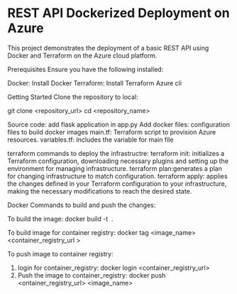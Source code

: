# REST API Dockerized Deployment on Azure

This project demonstrates the deployment of a basic REST API using Docker and Terraform on the Azure cloud platform.

Prerequisites
Ensure you have the following installed:

Docker: Install Docker
Terraform: Install Terraform
Azure cli


Getting Started
Clone the repository to local:

git clone <repository_url>
cd <repository_name>


Source code:
add flask application in app.py
Add docker files: configuration files to build docker images
main.tf: Terraform script to provision Azure resources.
variables.tf: Includes the variable for main file


terraform commands to deploy the infrastructre:
terraform init:  initializes a Terraform configuration, downloading necessary plugins and setting up the environment for managing infrastructure.
terraform plan:generates a plan for changing infrastructure to match configuration.
terraform apply: applies the changes defined in your Terraform configuration to your infrastructure, making the necessary modifications to reach the desired state.


Docker Commands to build and push the changes:

To build the image: docker build -t <image name> .

To build image for container registry: docker tag <image_name> <container_registry_url >

To push image to container registry:
1) login for container_registry: docker login <container_registry_url>
2) Push the image to container_registry: docker push <ontainer_registry_url> <image_name>

